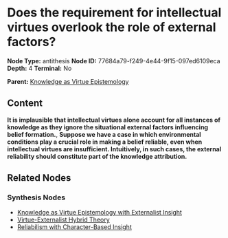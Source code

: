 # Does the requirement for intellectual virtues overlook the role of external factors?

**Node Type:** antithesis
**Node ID:** 77684a79-f249-4e44-9f15-097ed6109eca
**Depth:** 4
**Terminal:** No

**Parent:** [Knowledge as Virtue Epistemology](knowledge-as-virtue-epistemology-synthesis-dc2503fb-1332-4a2e-aca9-37c2296ad643.md)

## Content

**It is implausible that intellectual virtues alone account for all instances of knowledge as they ignore the situational external factors influencing belief formation.**, **Suppose we have a case in which environmental conditions play a crucial role in making a belief reliable, even when intellectual virtues are insufficient. Intuitively, in such cases, the external reliability should constitute part of the knowledge attribution.**

## Related Nodes

### Synthesis Nodes

- [Knowledge as Virtue Epistemology with Externalist Insight](knowledge-as-virtue-epistemology-with-externalist-insight-synthesis-c91eb81d-c7e3-47f3-ae46-bb80d7f6a30b.md)
- [Virtue-Externalist Hybrid Theory](virtue-externalist-hybrid-theory-synthesis-441a0f7d-b7a1-4762-8ab1-8f8ec1108e2e.md)
- [Reliabilism with Character-Based Insight](reliabilism-with-character-based-insight-synthesis-3f3ed2ed-f9bd-4002-b9d0-37559991da45.md)
